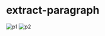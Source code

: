 # extract-paragraph

![p1](https://user-images.githubusercontent.com/126394589/227563785-7041ef4b-a033-4469-86d9-8171286b6f55.PNG)
![p2](https://user-images.githubusercontent.com/126394589/227564085-928f92bd-796a-49b3-a87f-40478a768b2a.PNG)
